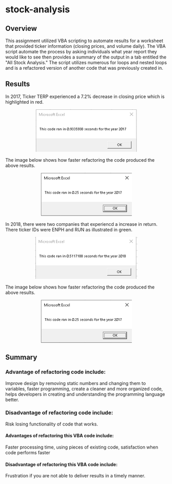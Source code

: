 # stock-analysis
## Overview 
This assignment utilized VBA scripting to automate results for a worksheet that provided ticker information (closing prices, and volume daily). The VBA script automate the process by asking individuals what year report they would like to see then provides a summary of the output in a tab entitled the "All Stock Analysis." The script utilizes numerous for loops and nested loops and is a refactored version of another code that was previously created in. 

## Results
In 2017, Ticker TERP experienced a 7.2% decrease in closing price which is highlighted in red.
<p align="center">
  <img src = 'https://github.com/osbornej-tech/stock-analysis/blob/master/VBA_Challenge_2017.png'>
</p>

The image below shows how faster refactoring the code produced the above results. 
<p align="center">
  <img src = 'https://github.com/osbornej-tech/stock-analysis/blob/master/2017.png'>
</p>

In 2018, there were two companies that experiencd a increase in return. There ticker IDs were ENPH and RUN as illustrated in green.
<p align="center">
  <img src ='https://github.com/osbornej-tech/stock-analysis/blob/master/VBA_Challenge_2018.png'>
</p>


The image below shows how faster refactoring the code produced the above results.

<p align="center">
  <img src = 'https://github.com/osbornej-tech/stock-analysis/blob/master/2017.png'>
</p>

## Summary

### Advantage of refactoring code include: 
Improve design by removing static numbers and changing them to variables, faster programming, create a cleaner and more organized code, helps developers in creating and understanding the programming language better. 

### Disadvantage of refactoring code include: 
Risk losing functionality of code that works.

#### Advantages of refactoring this VBA code include: 
Faster processing time, using pieces of existing code, satisfaction when code performs faster
 
#### Disadvantage of refactoring this VBA code include: 
Frustration if you are not able to deliver results in a timely manner. 
